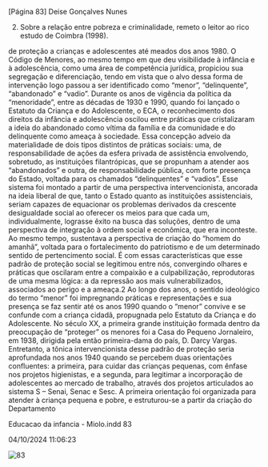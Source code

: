 [Página 83]
Deise Gonçalves Nunes

2. Sobre a relação entre pobreza e
criminalidade, remeto o leitor ao rico
estudo de Coimbra (1998).

de proteção a crianças e adolescentes até meados dos anos 1980. O
Código de Menores, ao mesmo tempo em que deu visibilidade à infância e à adolescência, como uma área de competência jurídica, propiciou sua segregação e diferenciação, tendo em vista que o alvo dessa
forma de intervenção logo passou a ser identificado como “menor”,
“delinquente”, “abandonado” e “vadio”.
Durante os anos de vigência da política da “menoridade”, entre as
décadas de 1930 e 1990, quando foi lançado o Estatuto da Criança e do
Adolescente, o ECA, o reconhecimento dos direitos da infância e adolescência oscilou entre práticas que cristalizaram a ideia do abandonado como vítima da família e da comunidade e do delinquente como
ameaça à sociedade. Essa concepção adveio da materialidade de dois
tipos distintos de práticas sociais: uma, de responsabilidade de ações
da esfera privada de assistência envolvendo, sobretudo, as instituições
filantrópicas, que se propunham a atender aos “abandonados” e outra,
de responsabilidade pública, com forte presença do Estado, voltada
para os chamados “delinquentes” e “vadios”.
Esse sistema foi montado a partir de uma perspectiva intervencionista, ancorada na ideia liberal de que, tanto o Estado quanto as
instituições assistenciais, seriam capazes de equacionar os problemas
derivados da crescente desigualdade social ao oferecer os meios para
que cada um, individualmente, lograsse êxito na busca das soluções,
dentro de uma perspectiva de integração à ordem social e econômica,
que era inconteste. Ao mesmo tempo, sustentava a perspectiva de
criação do “homem do amanhã”, voltada para o fortalecimento do patriotismo e de um determinado sentido de pertencimento social.
É com essas características que esse padrão de proteção social se
legitimou entre nós, convergindo olhares e práticas que oscilaram
entre a compaixão e a culpabilização, reprodutoras de uma mesma
lógica: a da repressão aos mais vulnerabilizados, associados ao perigo
e a ameaça.2
Ao longo dos anos, o sentido ideológico do termo “menor” foi impregnando práticas e representações e sua presença se faz sentir até
os anos 1990 quando o “menor” convive e se confunde com a criança
cidadã, propugnada pelo Estatuto da Criança e do Adolescente.
No século XX, a primeira grande instituição formada dentro da preocupação de “proteger” os menores foi a Casa do Pequeno Jornaleiro,
em 1938, dirigida pela então primeira-dama do país, D. Darcy Vargas.
Entretanto, a tônica intervencionista desse padrão de proteção seria
aprofundada nos anos 1940 quando se percebem duas orientações
confluentes: a primeira, para cuidar das crianças pequenas, com ênfase nos projetos higienistas, e a segunda, para legitimar a incorporação de adolescentes ao mercado de trabalho, através dos projetos
articulados ao sistema S – Senai, Senac e Sesc.
A primeira orientação foi organizada para atender à criança pequena e pobre, e estruturou-se a partir da criação do Departamento


Educacao da infancia - Miolo.indd 83

04/10/2024 11:06:23

![83](./img/page_83-01.jpg)
